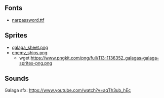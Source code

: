 

## Fonts

- [narpassword.ttf](https://www.fontget.com/font/narpassword00000/)

## Sprites

- [galaga_sheet.png](https://www.spriters-resource.com/arcade/galaga/sheet/26482/)
- [enemy_ships.png](https://www.pngkit.com/view/u2q8u2q8t4r5t4y3_galagas-galaga-sprites-png/)
  - wget https://www.pngkit.com/png/full/113-1136352_galagas-galaga-sprites-png.png

## Sounds

Galaga sfx: https://www.youtube.com/watch?v=aqTh3ub_hEc